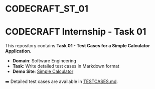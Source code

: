 # CODECRAFT_ST_01
# CODECRAFT Internship - Task 01  

This repository contains **Task 01 - Test Cases for a Simple Calculator Application**.  

- **Domain**: Software Engineering  
- **Task**: Write detailed test cases in Markdown format  
- **Demo Site**: [Simple Calculator](https://dunizb.github.io/sCalc/)  

➡️ Detailed test cases are available in [TESTCASES.md](./TESTCASES.md).
